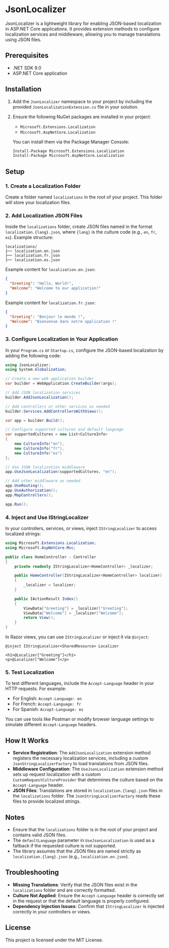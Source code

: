 # JsonLocalizer

JsonLocalizer is a lightweight library for enabling JSON-based localization in ASP.NET Core applications. It provides extension methods to configure localization services and middleware, allowing you to manage translations using JSON files.

## Prerequisites

- .NET SDK 9.0
- ASP.NET Core application

## Installation

1. Add the `JsonLocalizer` namespace to your project by including the provided `JsonLocalizationExtension.cs` file in your solution.

2. Ensure the following NuGet packages are installed in your project:
   - `Microsoft.Extensions.Localization`
   - `Microsoft.AspNetCore.Localization`

   You can install them via the Package Manager Console:
   ```bash
   Install-Package Microsoft.Extensions.Localization
   Install-Package Microsoft.AspNetCore.Localization
   ```

## Setup

### 1. Create a Localization Folder

Create a folder named `localizations` in the root of your project. This folder will store your localization files.

### 2. Add Localization JSON Files

Inside the `localizations` folder, create JSON files named in the format `localization.{lang}.json`, where `{lang}` is the culture code (e.g., `en`, `fr`, `es`). Example structure:

```
localizations/
├── localization.en.json
├── localization.fr.json
├── localization.es.json
```

Example content for `localization.en.json`:

```json
{
  "Greeting": "Hello, World!",
  "Welcome": "Welcome to our application!"
}
```

Example content for `localization.fr.json`:

```json
{
  "Greeting": "Bonjour le monde !",
  "Welcome": "Bienvenue dans notre application !"
}
```

### 3. Configure Localization in Your Application

In your `Program.cs` or `Startup.cs`, configure the JSON-based localization by adding the following code:

```csharp
using JsonLocalizer;
using System.Globalization;

// Create a new web application builder
var builder = WebApplication.CreateBuilder(args);

// Add JSON localization services
builder.AddJsonLocalization();

// Add controllers or other services as needed
builder.Services.AddControllersWithViews();

var app = builder.Build();

// Configure supported cultures and default language
var supportedCultures = new List<CultureInfo>
{
    new CultureInfo("en"),
    new CultureInfo("fr"),
    new CultureInfo("es")
};

// Use JSON localization middleware
app.UseJsonLocalization(supportedCultures, "en");

// Add other middleware as needed
app.UseRouting();
app.UseAuthorization();
app.MapControllers();

app.Run();
```

### 4. Inject and Use IStringLocalizer

In your controllers, services, or views, inject `IStringLocalizer` to access localized strings:

```csharp
using Microsoft.Extensions.Localization;
using Microsoft.AspNetCore.Mvc;

public class HomeController : Controller
{
    private readonly IStringLocalizer<HomeController> _localizer;

    public HomeController(IStringLocalizer<HomeController> localizer)
    {
        _localizer = localizer;
    }

    public IActionResult Index()
    {
        ViewData["Greeting"] = _localizer["Greeting"];
        ViewData["Welcome"] = _localizer["Welcome"];
        return View();
    }
}
```

In Razor views, you can use `IStringLocalizer` or inject it via `@inject`:

```cshtml
@inject IStringLocalizer<SharedResource> Localizer

<h1>@Localizer["Greeting"]</h1>
<p>@Localizer["Welcome"]</p>
```

### 5. Test Localization

To test different languages, include the `Accept-Language` header in your HTTP requests. For example:

- For English: `Accept-Language: en`
- For French: `Accept-Language: fr`
- For Spanish: `Accept-Language: es`

You can use tools like Postman or modify browser language settings to simulate different `Accept-Language` headers.

## How It Works

- **Service Registration**: The `AddJsonLocalization` extension method registers the necessary localization services, including a custom `JsonStringLocalizerFactory` to load translations from JSON files.
- **Middleware Configuration**: The `UseJsonLocalization` extension method sets up request localization with a custom `CustomRequestCultureProvider` that determines the culture based on the `Accept-Language` header.
- **JSON Files**: Translations are stored in `localization.{lang}.json` files in the `localizations` folder. The `JsonStringLocalizerFactory` reads these files to provide localized strings.

## Notes

- Ensure that the `localizations` folder is in the root of your project and contains valid JSON files.
- The `defaultLanguage` parameter in `UseJsonLocalization` is used as a fallback if the requested culture is not supported.
- The library assumes that the JSON files are named strictly as `localization.{lang}.json` (e.g., `localization.en.json`).

## Troubleshooting

- **Missing Translations**: Verify that the JSON files exist in the `localizations` folder and are correctly formatted.
- **Culture Not Applied**: Ensure the `Accept-Language` header is correctly set in the request or that the default language is properly configured.
- **Dependency Injection Issues**: Confirm that `IStringLocalizer` is injected correctly in your controllers or views.

## License

This project is licensed under the MIT License.